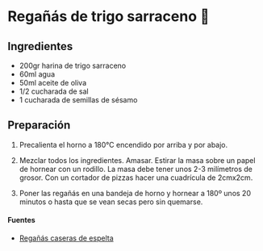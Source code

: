 # Regañás de trigo sarraceno :bread:

## Ingredientes

-   200gr harina de trigo sarraceno
-   60ml agua
-   50ml aceite de oliva
-   1/2 cucharada de sal
-   1 cucharada de semillas de sésamo

## Preparación

1.  Precalienta el horno a 180°C encendido por arriba y por abajo.

2.  Mezclar todos los ingredientes. Amasar. Estirar la masa sobre un papel de hornear con un rodillo. La masa debe tener unos 2-3 milímetros de grosor. Con un cortador de pizzas hacer una cuadrícula de 2cmx2cm.

3.  Poner las regañás en una bandeja de horno y hornear a 180º unos 20 minutos o hasta que se vean secas pero sin quemarse.

#### Fuentes

-   [Regañás caseras de espelta](https://elracomesnaturaldemacasa.blogspot.com/2015/10/reganas-caseras-de-espelta.html)
